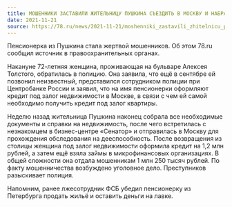 ```yaml
---
title: МОШЕННИКИ ЗАСТАВИЛИ ЖИТЕЛЬНИЦУ ПУШКИНА СЪЕЗДИТЬ В МОСКВУ И НАБРАТЬ КРЕДИТОВ НА 1,25 МЛН
date: 2021-11-21
source: https://78.ru/news/2021-11-21/moshenniki_zastavili_zhitelnicu_pushkina_sezdit_v_moskvu_i_nabrat_kreditov_na_125_mln
---
```


Пенсионерка из Пушкина стала жертвой мошенников. Об этом 78.ru сообщил источник в правоохранительных органах.

Накануне 72-летняя женщина, проживающая на бульваре Алексея Толстого, обратилась в полицию. Она заявила, что ещё в сентябре ей позвонил неизвестный, представился сотрудником полиции при Центробанке России и заявил, что на имя пенсионерки оформляют кредит под залог недвижимости в Москве, в связи с чем ей самой необходимо получить кредит под залог квартиры.

Неделю назад жительница Пушкина наконец собрала все необходимые документы и справки на недвижимость, после чего встретилась с незнакомцем в бизнес-центре «Сенатор» и отправилась в Москву для прохождения обследования на дееспособность. После возвращения из столицы женщина под залог недвижимости оформила кредит на 1,2 млн рублей, а затем ещё взяла займы в микрофинансовых организациях. В общей сложности она отдала мошенникам 1 млн 250 тысяч рублей. По факту мошенничества возбуждено уголовное дело. Преступников разыскивает полиция.

Напомним, ранее лжесотрудник ФСБ убедил пенсионерку из Петербурга продать жильё и оставить деньги на лавке.